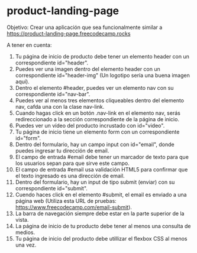 # product-landing-page

Objetivo: Crear una aplicación que sea funcionalmente similar a https://product-landing-page.freecodecamp.rocks

A tener en cuenta: 
1. Tu página de inicio de producto debe tener un elemento header con un correspondiente id="header".
2. Puedes ver una imagen dentro del elemento header con un correspondiente id="header-img" (Un logotipo sería una buena imagen aquí).
3. Dentro el elemento #header, puedes ver un elemento nav con su correspondiente id="nav-bar".
4. Puedes ver al menos tres elementos cliqueables dentro del elemento nav, cafda una con la clase nav-link.
5. Cuando hagas click en un botón .nav-link en el elemento nav, serás redireccionado a la sección correspondiente de la página de inicio.
6. Puedes ver un vídeo del producto incrustado con id="video".
7. Tu página de inicio tiene un elemento form con un correspondiente id="form".
8. Dentro del formulario, hay un campo input con id="email", donde puedes ingresar tu dirección de email.
9. El campo de entrada #email debe tener un marcador de texto para que los usuarios sepan para que sirve este campo.
10. El campo de entrada #email usa validación HTML5 para confirmar que el texto ingresado es una dirección de email.
11. Dentro del formulario, hay un input de tipo submit (enviar) con su correspondiente id="submit".
12. Cuendo haces click en el elemento #submit, el email es enviado a una página web (Utiliza esta URL de pruebas: https://www.freecodecamp.com/email-submit).
13. La barra de navegación siempre debe estar en la parte superior de la vista.
14. La página de inicio de tu producto debe tener al menos una consulta de medios.
15. Tu página de inicio del producto debe utillizar el flexbox CSS al menos una vez.
